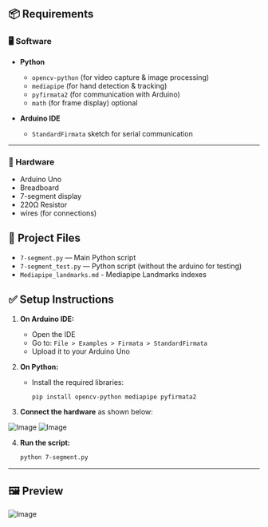 ## 📦 Requirements
### 🖥️ Software
- **Python**  
  - `opencv-python` (for video capture & image processing)  
  - `mediapipe` (for hand detection & tracking)  
  - `pyfirmata2` (for communication with Arduino)
  - `math` (for frame display) optional

- **Arduino IDE**  
  - `StandardFirmata` sketch for serial communication  

---

### 🔌 Hardware
- Arduino Uno
- Breadboard
- 7-segment display
- 220Ω Resistor
-  wires (for connections)

## 📂 Project Files

- `7-segment.py` — Main Python script 
- `7-segment_test.py` — Python script (without the arduino for testing)
- `Mediapipe_landmarks.md` - Mediapipe Landmarks indexes

## ✅ Setup Instructions

1. **On Arduino IDE:**
   - Open the IDE
   - Go to: `File > Examples > Firmata > StandardFirmata`
   - Upload it to your Arduino Uno

2. **On Python:**
   - Install the required libraries:
     ```bash
     pip install opencv-python mediapipe pyfirmata2
     ```

3. **Connect the hardware** as shown below:

![Image](https://github.com/user-attachments/assets/2c3912fe-8ebb-4c25-9d69-872ba55c9608)
![Image](https://github.com/user-attachments/assets/b6d4b3f2-4116-4083-ad71-c1a787ee5ae9)

4. **Run the script:**
   ```bash
   python 7-segment.py

  ---
  ## 🖼️ Preview

![Image](https://github.com/user-attachments/assets/c0602c65-b421-477e-a9b2-aac2c1655cab)



